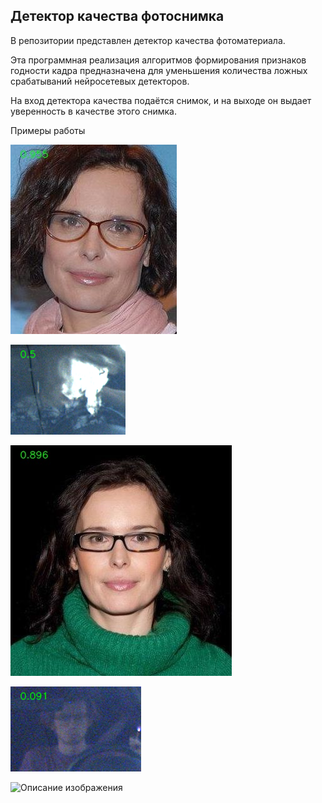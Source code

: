 ## Детектор качества фотоснимка

В репозитории представлен детектор качества фотоматериала.

Эта программная реализация алгоритмов формирования признаков годности кадра предназначена для уменьшения количества ложных срабатываний нейросетевых детекторов.

На вход детектора качества подаётся снимок, и на выходе он выдает уверенность в качестве этого снимка.

Примеры работы

![Описание изображения](/imgs_confidence/0004_01.jpg)

![Описание изображения](/imgs_confidence/3633c0d4-2306105_2024_06_23_11_16_42_02_00_16.png)

![Описание изображения](/imgs_confidence/0003_01.jpg)

![Описание изображения](/imgs_confidence/0bd8b2e1-2306105_2024_06_22_03_34_11_64_00_16.png)

![Описание изображения](/imgs_confidence/11.jpg)



